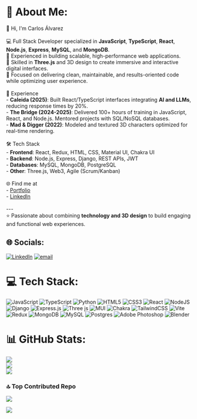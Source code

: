 # 💫 About Me:
👋 Hi, I'm Carlos Álvarez  <br><br>💻 Full Stack Developer specialized in **JavaScript**, **TypeScript**, **React**, **Node.js**, **Express**, **MySQL**, and **MongoDB**.  <br>🔹 Experienced in building scalable, high-performance web applications.  <br>🔹 Skilled in **Three.js** and 3D design to create immersive and interactive digital interfaces.  <br>🔹 Focused on delivering clean, maintainable, and results-oriented code while optimizing user experience.  <br><br>🚀 Experience<br>- **Caleida (2025)**: Built React/TypeScript interfaces integrating **AI and LLMs**, reducing response times by 20%.  <br>- **The Bridge (2024-2025)**: Delivered 100+ hours of training in JavaScript, React, and Node.js. Mentored projects with SQL/NoSQL databases.  <br>- **Mad & Digger (2022)**: Modeled and textured 3D characters optimized for real-time rendering.  <br><br>🛠️ Tech Stack<br>- **Frontend**: React, Redux, HTML, CSS, Material UI, Chakra UI  <br>- **Backend**: Node.js, Express, Django, REST APIs, JWT  <br>- **Databases**: MySQL, MongoDB, PostgreSQL  <br>- **Other**: Three.js, Web3, Agile (Scrum/Kanban)  <br><br>🌐 Find me at<br>- [Portfolio](https://www.carlosaj.com/)  <br>- [LinkedIn](https://www.linkedin.com/in/carlosaj98)  <br><br>---<br>⭐️ Passionate about combining **technology and 3D design** to build engaging and functional web experiences.<br>


## 🌐 Socials:
[![LinkedIn](https://img.shields.io/badge/LinkedIn-%230077B5.svg?logo=linkedin&logoColor=white)](https://linkedin.com/in/linkedin.com/in/carlosaj98) [![email](https://img.shields.io/badge/Email-D14836?logo=gmail&logoColor=white)](mailto:carlosalvarezj.job@gmail.com) 

# 💻 Tech Stack:
![JavaScript](https://img.shields.io/badge/javascript-%23323330.svg?style=for-the-badge&logo=javascript&logoColor=%23F7DF1E) ![TypeScript](https://img.shields.io/badge/typescript-%23007ACC.svg?style=for-the-badge&logo=typescript&logoColor=white) ![Python](https://img.shields.io/badge/python-3670A0?style=for-the-badge&logo=python&logoColor=ffdd54) ![HTML5](https://img.shields.io/badge/html5-%23E34F26.svg?style=for-the-badge&logo=html5&logoColor=white) ![CSS3](https://img.shields.io/badge/css3-%231572B6.svg?style=for-the-badge&logo=css3&logoColor=white) ![React](https://img.shields.io/badge/react-%2320232a.svg?style=for-the-badge&logo=react&logoColor=%2361DAFB) ![NodeJS](https://img.shields.io/badge/node.js-6DA55F?style=for-the-badge&logo=node.js&logoColor=white) ![Django](https://img.shields.io/badge/django-%23092E20.svg?style=for-the-badge&logo=django&logoColor=white) ![Express.js](https://img.shields.io/badge/express.js-%23404d59.svg?style=for-the-badge&logo=express&logoColor=%2361DAFB) ![Three js](https://img.shields.io/badge/threejs-black?style=for-the-badge&logo=three.js&logoColor=white) ![MUI](https://img.shields.io/badge/MUI-%230081CB.svg?style=for-the-badge&logo=mui&logoColor=white) ![Chakra](https://img.shields.io/badge/chakra-%234ED1C5.svg?style=for-the-badge&logo=chakraui&logoColor=white) ![TailwindCSS](https://img.shields.io/badge/tailwindcss-%2338B2AC.svg?style=for-the-badge&logo=tailwind-css&logoColor=white) ![Vite](https://img.shields.io/badge/vite-%23646CFF.svg?style=for-the-badge&logo=vite&logoColor=white) ![Redux](https://img.shields.io/badge/redux-%23593d88.svg?style=for-the-badge&logo=redux&logoColor=white) ![MongoDB](https://img.shields.io/badge/MongoDB-%234ea94b.svg?style=for-the-badge&logo=mongodb&logoColor=white) ![MySQL](https://img.shields.io/badge/mysql-4479A1.svg?style=for-the-badge&logo=mysql&logoColor=white) ![Postgres](https://img.shields.io/badge/postgres-%23316192.svg?style=for-the-badge&logo=postgresql&logoColor=white) ![Adobe Photoshop](https://img.shields.io/badge/adobe%20photoshop-%2331A8FF.svg?style=for-the-badge&logo=adobe%20photoshop&logoColor=white) ![Blender](https://img.shields.io/badge/blender-%23F5792A.svg?style=for-the-badge&logo=blender&logoColor=white)
# 📊 GitHub Stats:
![](https://github-readme-stats.vercel.app/api?username=carlosaj98&theme=blueberry&hide_border=true&include_all_commits=true&count_private=true)<br/>
![](https://nirzak-streak-stats.vercel.app/?user=carlosaj98&theme=blueberry&hide_border=true)<br/>
![](https://github-readme-stats.vercel.app/api/top-langs/?username=carlosaj98&theme=blueberry&hide_border=true&include_all_commits=true&count_private=true&layout=compact)

### 🔝 Top Contributed Repo
![](https://github-contributor-stats.vercel.app/api?username=carlosaj98&limit=5&theme=dark&combine_all_yearly_contributions=true)


[![](https://visitcount.itsvg.in/api?id=carlosaj98&icon=0&color=0)](https://visitcount.itsvg.in)
